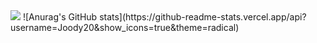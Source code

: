 <img src="https://capsule-render.vercel.app/api?type=rounded&color=f0ccd0&height=150&section=header&text=WELCOME%20TO%20JOODY&fontColor=5c3422&fontSize=50" />
![Anurag's GitHub stats](https://github-readme-stats.vercel.app/api?username=Joody20&show_icons=true&theme=radical)
